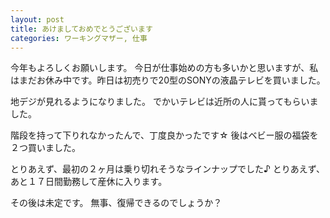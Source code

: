 ```yaml
---
layout: post
title: あけましておめでとうございます
categories: ワーキングマザー, 仕事
---
```


今年もよろしくお願いします。
今日が仕事始めの方も多いかと思いますが、私はまだお休み中です。昨日は初売りで20型のSONYの液晶テレビを買いました。

地デジが見れるようになりました。
でかいテレビは近所の人に貰ってもらいました。

階段を持って下りれなかったんで、丁度良かったです☆
後はベビー服の福袋を２つ買いました。

とりあえず、最初の２ヶ月は乗り切れそうなラインナップでした♪
とりあえず、あと１７日間勤務して産休に入ります。

その後は未定です。
無事、復帰できるのでしょうか？

